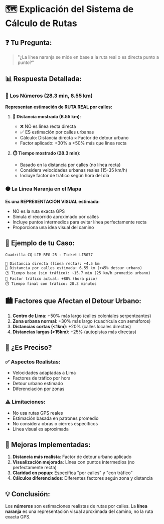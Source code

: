 # 🗺️ Explicación del Sistema de Cálculo de Rutas

## ❓ Tu Pregunta: 
> "¿La línea naranja se mide en base a la ruta real o es directa punto a punto?"

## 📊 Respuesta Detallada:

### 🔢 **Los Números (28.3 min, 6.55 km)**
**Representan estimación de RUTA REAL por calles:**

1. **📏 Distancia mostrada (6.55 km)**:
   - ❌ NO es línea recta directa
   - ✅ ES estimación por calles urbanas
   - Cálculo: Distancia directa × Factor de detour urbano
   - Factor aplicado: +30% a +50% más que línea recta

2. **⏱️ Tiempo mostrado (28.3 min)**:
   - Basado en la distancia por calles (no línea recta)
   - Considera velocidades urbanas reales (15-35 km/h)
   - Incluye factor de tráfico según hora del día

### 🟠 **La Línea Naranja en el Mapa**
**Es una REPRESENTACIÓN VISUAL estimada:**
- NO es la ruta exacta GPS
- Simula el recorrido aproximado por calles
- Incluye puntos intermedios para evitar línea perfectamente recta
- Proporciona una idea visual del camino

## 🧮 **Ejemplo de tu Caso:**

```
Cuadrilla CQ-LIM-REG-25 → Ticket LI5077

📐 Distancia directa (línea recta): ~4.5 km
📏 Distancia por calles estimada: 6.55 km (+45% detour urbano)
🕐 Tiempo base (sin tráfico): ~15.7 min (25 km/h promedio urbano)
🚦 Factor tráfico actual: +80% (hora pico)
⏱️ Tiempo final con tráfico: 28.3 minutos
```

## 🏙️ **Factores que Afectan el Detour Urbano:**

1. **Centro de Lima**: +50% más largo (calles coloniales serpenteantes)
2. **Zona urbana normal**: +30% más largo (cuadrícula con semáforos)
3. **Distancias cortas (<1km)**: +20% (calles locales directas)
4. **Distancias largas (>15km)**: +25% (autopistas más directas)

## 🎯 **¿Es Preciso?**

### ✅ **Aspectos Realistas:**
- Velocidades adaptadas a Lima
- Factores de tráfico por hora
- Detour urbano estimado
- Diferenciación por zonas

### ⚠️ **Limitaciones:**
- No usa rutas GPS reales
- Estimación basada en patrones promedio
- No considera obras o cierres específicos
- Línea visual es aproximada

## 🔄 **Mejoras Implementadas:**

1. **Distancia más realista**: Factor de detour urbano aplicado
2. **Visualización mejorada**: Línea con puntos intermedios (no perfectamente recta)
3. **Claridad en popup**: Especifica "por calles" y "con tráfico"
4. **Cálculos diferenciados**: Diferentes factores según zona y distancia

## 💡 **Conclusión:**
Los **números** son estimaciones realistas de rutas por calles. La **línea naranja** es una representación visual aproximada del camino, no la ruta exacta GPS.